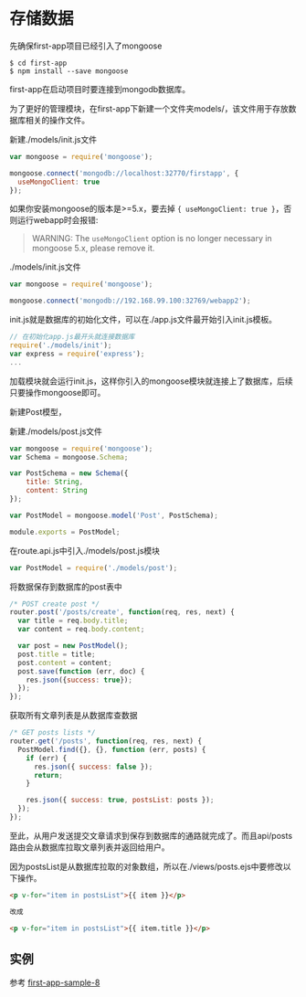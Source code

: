 # 存储数据

先确保first-app项目已经引入了mongoose

```
$ cd first-app
$ npm install --save mongoose
```

first-app在启动项目时要连接到mongodb数据库。

为了更好的管理模块，在first-app下新建一个文件夹models/，该文件用于存放数据库相关的操作文件。

新建./models/init.js文件

```js
var mongoose = require('mongoose');

mongoose.connect('mongodb://localhost:32770/firstapp', {
  useMongoClient: true
});
```

如果你安装mongoose的版本是>=5.x，要去掉 `{ useMongoClient: true }`，否则运行webapp时会报错:
> WARNING: The `useMongoClient` option is no longer necessary in mongoose 5.x, please remove it.

./models/init.js文件
```js
var mongoose = require('mongoose');

mongoose.connect('mongodb://192.168.99.100:32769/webapp2');
```

init.js就是数据库的初始化文件，可以在./app.js文件最开始引入init.js模板。

```js
// 在初始化app.js最开头就连接数据库
require('./models/init');
var express = require('express');
...
```

加载模块就会运行init.js，这样你引入的mongoose模块就连接上了数据库，后续只要操作mongoose即可。

新建Post模型，

新建./models/post.js文件

```js
var mongoose = require('mongoose');
var Schema = mongoose.Schema;

var PostSchema = new Schema({
    title: String,
    content: String
});

var PostModel = mongoose.model('Post', PostSchema);

module.exports = PostModel;
```

在route.api.js中引入./models/post.js模块

```js
var PostModel = require('./models/post');
```

将数据保存到数据库的post表中

```js
/* POST create post */
router.post('/posts/create', function(req, res, next) {
  var title = req.body.title;
  var content = req.body.content;

  var post = new PostModel();
  post.title = title;
  post.content = content;
  post.save(function (err, doc) {
    res.json({success: true});
  });
});
```

获取所有文章列表是从数据库查数据

```js
/* GET posts lists */
router.get('/posts', function(req, res, next) {
  PostModel.find({}, {}, function (err, posts) {
    if (err) {
      res.json({ success: false });
      return;
    }

    res.json({ success: true, postsList: posts });
  });
});
```

至此，从用户发送提交文章请求到保存到数据库的通路就完成了。而且api/posts路由会从数据库拉取文章列表并返回给用户。

因为postsList是从数据库拉取的对象数组，所以在./views/posts.ejs中要修改以下操作。

```html
<p v-for="item in postsList">{{ item }}</p>

改成

<p v-for="item in postsList">{{ item.title }}</p>
```

## 实例

参考 [first-app-sample-8](https://github.com/xugy0926/learn-webapp-sample/tree/master/first-app-sample-8)

